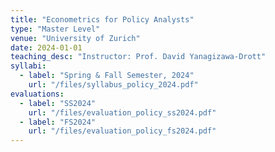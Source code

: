 ```yaml
---
title: "Econometrics for Policy Analysts"
type: "Master Level"
venue: "University of Zurich"
date: 2024-01-01
teaching_desc: "Instructor: Prof. David Yanagizawa-Drott"
syllabi:
  - label: "Spring & Fall Semester, 2024"
    url: "/files/syllabus_policy_2024.pdf"
evaluations:
  - label: "SS2024"
    url: "/files/evaluation_policy_ss2024.pdf"
  - label: "FS2024"
    url: "/files/evaluation_policy_fs2024.pdf"
---
```

